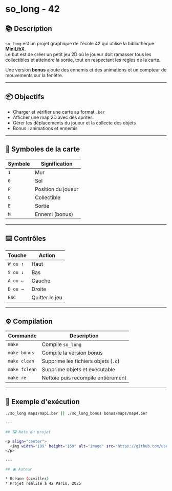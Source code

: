 # so_long - 42

## 📚 Description

`so_long` est un projet graphique de l'école 42 qui utilise la bibliothèque **MiniLibX**.  
Le but est de créer un petit jeu 2D où le joueur doit ramasser tous les collectibles et atteindre la sortie, tout en respectant les règles de la carte.  

Une version **bonus** ajoute des ennemis et des animations et un compteur de mouvements sur la fenêtre.

---

## 📦 Objectifs

* Charger et vérifier une carte au format `.ber`
* Afficher une map 2D avec des sprites
* Gérer les déplacements du joueur et la collecte des objets
* Bonus : animations et ennemis

---

## 🔁 Symboles de la carte

| Symbole | Signification         |
| ------- | --------------------- |
| `1`     | Mur                   |
| `0`     | Sol                   |
| `P`     | Position du joueur    |
| `C`     | Collectible           |
| `E`     | Sortie                |
| `M`     | Ennemi (bonus)        |

---

## ⌨️ Contrôles

| Touche | Action         |
| ------ | -------------- |
| `W ou ↑`  | Haut           |
| `S ou ↓`  | Bas            |
| `A ou ←`  | Gauche         |
| `D ou →`  | Droite         |
| `ESC`  | Quitter le jeu |

---

## ⚙️ Compilation

| Commande      | Description                                 |
| ------------- | ------------------------------------------- |
| `make`        | Compile `so_long`                          |
| `make bonus`  | Compile la version bonus                   |
| `make clean`  | Supprime les fichiers objets (`.o`)         |
| `make fclean` | Supprime objets et exécutable              |
| `make re`     | Nettoie puis recompile entièrement          |

---

## 🚀 Exemple d'exécution

```bash
./so_long maps/map1.ber || ./so_long_bonus bonus/maps/map4.ber

---

## 🖼️ Note du projet

<p align="center">
  <img width="199" height="169" alt="image" src="https://github.com/user-attachments/assets/0f81d37f-0483-4001-948e-bc940ce6b006" />
</p>

---

## 🫐 Auteur

* Océane (ocviller)
* Projet réalisé à 42 Paris, 2025
